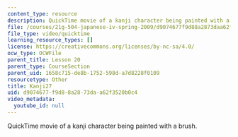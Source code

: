 ```yaml
---
content_type: resource
description: QuickTime movie of a kanji character being painted with a brush.
file: /courses/21g-504-japanese-iv-spring-2009/d9074677f9d88a2873daa62f3520b0c4_Kanji27.mov
file_type: video/quicktime
learning_resource_types: []
license: https://creativecommons.org/licenses/by-nc-sa/4.0/
ocw_type: OCWFile
parent_title: Lesson 20
parent_type: CourseSection
parent_uid: 1658c715-de8b-1752-598d-a7d8228f0109
resourcetype: Other
title: Kanji27
uid: d9074677-f9d8-8a28-73da-a62f3520b0c4
video_metadata:
  youtube_id: null
---
```

QuickTime movie of a kanji character being painted with a brush.